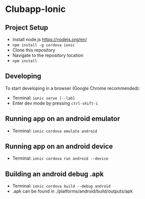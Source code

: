 # Clubapp-Ionic

## Project Setup
- Install node.js https://nodejs.org/en/
- ```npm install -g cordova ionic```
- Clone this repository
- Navigate to the repository location
- ```npm install```

## Developing
To start developing in a browser (Google Chrome recommended):
- Terminal: ```ionic serve [--lab]```
- Enter dev mode by pressing ```ctrl-shift-i```

## Running app on an android emulator
- Terminal: ```ionic cordova emulate android```

## Running app on an android device
- Terminal: ```ionic cordova run android --device```

## Building an android debug .apk
- Terminal: ```ionic cordova build --debug android```
- .apk can be found in ./platforms/android/build/outputs/apk
